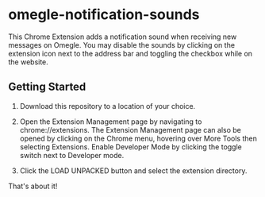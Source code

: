 # omegle-notification-sounds
This Chrome Extension adds a notification sound when receiving new messages on Omegle. You may disable the sounds by clicking on the extension icon next to the address bar and toggling the checkbox while on the website.

## Getting Started

1. Download this repository to a location of your choice.

2. Open the Extension Management page by navigating to chrome://extensions. The Extension Management page can also be opened by clicking on the Chrome menu, hovering over More Tools then selecting Extensions.
Enable Developer Mode by clicking the toggle switch next to Developer mode.

3. Click the LOAD UNPACKED button and select the extension directory.

That's about it!


